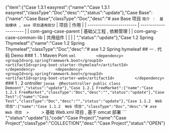 {"item":{"Case 1.3.1 easyrest":{"name":"Case 1.3.1 easyrest","classType":"Doc","desc":"","status":"update"},"Case Base":{"name":"Case Base","classType":"Doc","desc":"# ase Base 项目  ``` 简介 ：　基础模块 , ase 项目通用部分 ```    | 项目                     | 作用                  | | ------------------------ | --------------------- | | com-gang-case-parent     | 基础父工程 , 依赖管理 | | com-gang-case-common-lib | 共用组件              | |                          |                       |  ","status":"update"},"Case 1.2  Spring Thymeleaf":{"name":"Case 1.2  Spring Thymeleaf","classType":"Doc","desc":"# ase 1.2  Spring hymeleaf  ## 一 . 代码 Demo    ### 1 . 1 Maven Pom  ```xml         <dependency>             <groupId>org.springframework.boot</groupId>             <artifactId>spring-boot-starter-thymeleaf</artifactId>         </dependency>         <dependency>             <groupId>org.springframework.boot</groupId>             <artifactId>spring-boot-starter-web</artifactId>         </dependency> ```  ### 1 . 2 ontroller  ```javaa  @Restontroller public class Demoont","status":"update"},"Case 1.2.1 FreeMarket":{"name":"Case 1.2.1 FreeMarket","classType":"Doc","desc":"","status":"update"},"Case Test":{"name":"Case Test","classType":"Doc","desc":"","status":"update"},"Case 1.1.2  Web 项目":{"name":"Case 1.1.2  Web 项目","classType":"Doc","desc":"# ase Web 项目  >     ``` > 基础 Web.xml 项目 , 基于 omcat 部署 ```  ","status":"update"}},"code":"Case Project","name":"Case Project","classType":"COLLECTION","desc":"Case Project","status":"OPEN"}